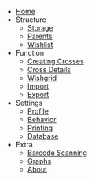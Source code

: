* [Home](/)
* Structure
  * [Storage](storage.md)
  * [Parents](parents.md)
  * [Wishlist](wishlist.md)
* Function
  * [Creating Crosses](creating-crosses.md)
  * [Cross Details](cross-details.md)
  * [Wishgrid](wishgrid.md)
  * [Import](import.md)
  * [Export](export.md)
* Settings
  * [Profile](settings/profile.md)
  * [Behavior](settings/behavior.md)
  * [Printing](settings/printing.md)
  * [Database](settings/database.md)
* Extra
  * [Barcode Scanning](barcode-scanning.md)
  * [Graphs](graphs.md)
  * [About](about.md)